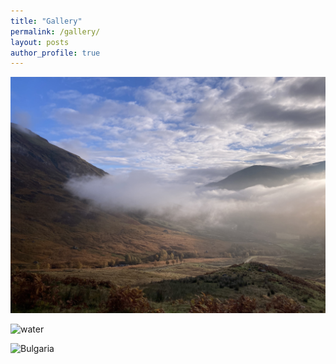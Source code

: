```yaml
---
title: "Gallery"
permalink: /gallery/
layout: posts
author_profile: true
---
```

![Scotland munros](/assets/images/IMG-2854.jpg)


![water](/assets/images/IMG-8871.jpg)


![Bulgaria](/assets/images/IMG-8871.jpg)